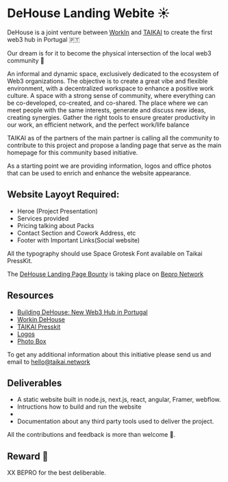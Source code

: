 # DeHouse Landing Webite ☀

​DeHouse is a joint venture between [WorkIn](https://www.workin.pro/) and [TAIKAI](https://taikai.network) to create the first web3 hub in Portugal 🇵🇹

Our dream is for it to become the physical intersection of the local web3 community 🤝


An informal and dynamic space, exclusively dedicated to the ecosystem of Web3 organizations. The objective is to create a great vibe and flexible environment, with a decentralized workspace to enhance a positive work culture. A space with a strong sense of community, where everything can be co-developed, co-created, and co-shared. The place where we can meet people with the same interests, generate and discuss new ideas, creating synergies. Gather the right tools to ensure greater productivity in our work, an efficient network, and the perfect work/life balance

TAIKAI as of the partners of the main partner is calling all the community to contribute to this project and propose a landing page that serve as the main homepage for this community based initiative.

As a starting point we are providing information, logos and office photos that can be used to enrich and enhance the website appearance. 

## Website Layoyt Required:

* Heroe (Project Presentation)
* Services provided
* Pricing talking about Packs 
* Contact Section and Cowork Address, etc
* Footer with Important Links(Social website)

All the typography should use Space Grotesk Font available on Taikai PressKit.

The [DeHouse Landing Page Bounty](link) is taking place on [Bepro Network](https://app.bepro.network) 

## Resources 

* [Building DeHouse: New Web3 Hub in Portugal](https://taikai.network/en/blog/taikai-workin-dehouse)
* [Workin DeHouse](https://www.workin.pro/general-6)
* [TAIKAI Presskit](https://taikai.notion.site/TAIKAI-Press-Kit-6d924818103840f4aac75618548c4505)
* [Logos]()
* [Photo Box]()

To get any additional information about this initiative please send us and email to hello@taikai.network

## Deliverables

- A static website built in node.js, next.js, react, angular, Framer, webflow.
- Intructions how to build and run the website
- 
- Documentation about any third party tools used to deliver the project.


All the contributions and feedback is more than welcome 🙏.

## Reward 🤑

XX BEPRO for the best deliberable.

